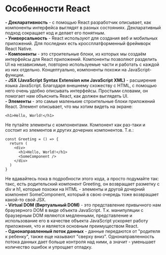 # Особенности React
**- Декларативность** - с помощью React разработчик описывает, как компоненты интерфейса выглядят в разных состояниях. Декларативный подход сокращает код и делает его понятным.  
**- Универсальность** - React используют для создания веб и мобильных приложений. Для последних есть кроссплатформенный фреймворк React Native.  
**- Компоненты** - это строительные блоки, из которых мы создаём интерфейсы для React приложений. Компоненты позволяют разделить UI на независимые, 
повторно используемые части и работать с каждой из них отдельно. Концептуально, компоненты похожи на JavaScript-функции.  
**- JSX (JavaScript Syntax Extension или JavaScript XML)** - расширение языка JavaScript. Благодаря внешнему схожеству с HTML, с помощью него очень удобно описывать интерфейсы.
Простыми словами, он помогает нам объяснить React, как должен выглядеть UI.  
**- Элементы** - это самые маленькие строительные блоки приложений React. Элемент описывает, что мы хотим видеть на экране:
```
<h1>Hello, World!</h1>
```
Не путайте элементы с компонентами. Компонент как раз-таки и состоит из элементов и других дочерних компонентов. Т.е.:
```
const Greeting = () => {
  return (
    <div>
      <h1>Hello, World!</h1>
      <SomeComponent />
    </div>
  )
}
```
Не вдавайтесь пока в подробности этого кода, а просто подумайте так: такс, есть родительский компонент Greeting, он возвращает разметку с div и h1, которые похожи на HTML - элементы и другой дочерний компонент SomeComponent, который в свою очередь тоже возвращает какой-то свой JSX.  
**- Virtual DOM (Виртуальный DOM)** - это представление привычного нам браузерного DOM в виде объекта JavaScript. Т.к. манипуляции с браузерным DOM являются медленными, 
представление и использование его в качестве объекта JavaScript ускоряет работу приложения, что и является основным преимуществом React.  
**- Однонаправленный поток данных** - данные передаются от "родителя к ребенку", также еще называют "сверху вниз". Однонаправленность потока данных дает больше контроля над ними, а значит - уменьшает количество ошибок и упрощает отладку.  
